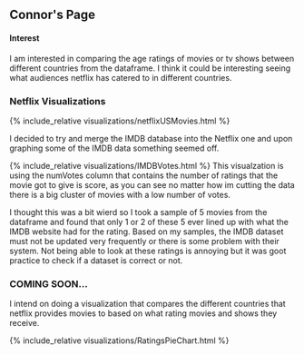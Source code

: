 ## Connor's Page

#### Interest

I am interested in comparing the age ratings of movies or tv shows between different countries from the dataframe. I think it could be interesting seeing what audiences netflix has catered to in different countries.

### Netflix Visualizations


{% include_relative visualizations/netflixUSMovies.html %}


I decided to try and merge the IMDB database into the Netflix one and upon graphing some of the IMDB data something seemed off.


{% include_relative visualizations/IMDBVotes.html %}
This visualzation is using the numVotes column that contains the number of ratings that the movie got to give is score, as you can see no matter how im cutting the data there is a big cluster of movies with a low number of votes.

I thought this was a bit wierd so I took a sample of 5 movies from the dataframe and found that only 1 or 2 of these 5 ever lined up with what the IMDB website had for the rating. Based on my samples, the IMDB dataset must not be updated very frequently or there is some problem with their system. Not being able to look at these ratings is annoying but it was goot practice to check if 
a dataset is correct or not.

### COMING SOON...
I intend on doing a visualization that compares the different countries that netflix provides movies to based on what rating movies and shows they receive.

{% include_relative visualizations/RatingsPieChart.html %}